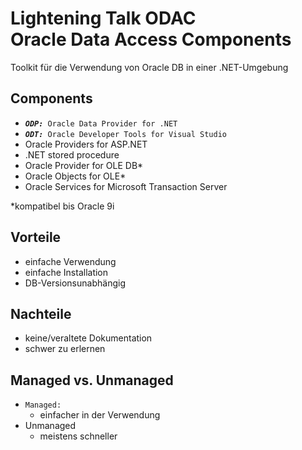 # Lightening Talk ODAC <br/> Oracle Data Access Components

Toolkit für die Verwendung von Oracle DB in einer .NET-Umgebung

## Components
- _**`ODP:`**_` Oracle Data Provider for .NET`
- _**`ODT:`**_` Oracle Developer Tools for Visual Studio`
- Oracle Providers for ASP.NET
- .NET stored procedure
- Oracle Provider for OLE DB*
- Oracle Objects for OLE*
- Oracle Services for Microsoft Transaction Server


\*kompatibel bis Oracle 9i

## Vorteile
- einfache Verwendung
- einfache Installation
- DB-Versionsunabhängig

## Nachteile
- keine/veraltete Dokumentation
- schwer zu erlernen

## Managed vs. Unmanaged
- `Managed:`
  * einfacher in der Verwendung
- Unmanaged
  * meistens schneller
